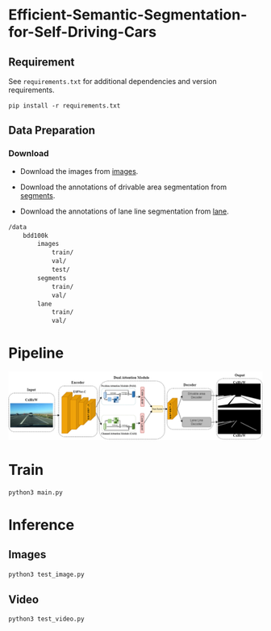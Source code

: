 # Efficient-Semantic-Segmentation-for-Self-Driving-Cars

## Requirement
See `requirements.txt` for additional dependencies and version requirements.

```setup
pip install -r requirements.txt
```


## Data Preparation

### Download

- Download the images from [images](https://bdd-data.berkeley.edu/).

- Download the annotations of drivable area segmentation from [segments](https://drive.google.com/file/d/1xy_DhUZRHR8yrZG3OwTQAHhYTnXn7URv/view?usp=sharing). 
- Download the annotations of lane line segmentation from [lane](https://drive.google.com/file/d/1lDNTPIQj_YLNZVkksKM25CvCHuquJ8AP/view?usp=sharing). 

```bash
/data
    bdd100k
        images
            train/
            val/
            test/
        segments
            train/
            val/
        lane
            train/
            val/
```
# Pipeline

<div align=center>
<img src='image\arch.png' width='600'>
</div>

# Train
```python
python3 main.py
```

# Inference

## Images
```python
python3 test_image.py
```
## Video
```python
python3 test_video.py
```

